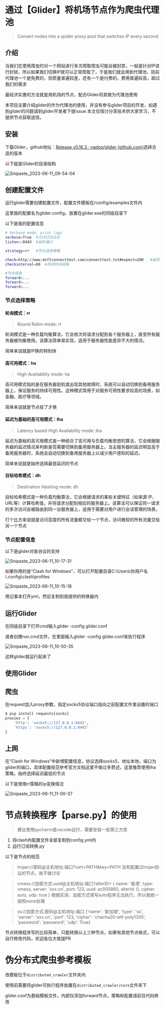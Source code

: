 # 通过【Glider】将机场节点作为爬虫代理池

> Convert nodes into a spider proxy pool that switches IP every second

## 介绍

当我们在使用爬虫时对一个网站进行多次爬取爬虫可能会被封禁，一般是针对IP进行封锁，所以如果我们切换IP就可以正常爬取了，于是我们就会用到代理池，目前代理池一个是免费的，但质量普遍较差，还有一个是付费的，费用普遍较高，超过我们的需求

最经济实惠的方法就是用机场的节点，配合Glider将其做为代理池使用

本项目主要介绍glider的作为代理池的使用，并没有参与glider项目的开发，如遇到glider的问题请到glider开发者下提issue
本文仅探讨分享技术供大家学习，不提供节点获取途径。

## 安装

下载Glider，github地址：[Release v0.16.3 · nadoo/glider (github.com)](https://github.com/nadoo/glider/releases/tag/v0.16.3)选择合适的版本

以下就是Glider的目录结构

![Snipaste_2023-06-11_09-54-04](https://github.com/Rain-kl/glider_guid41asd4asd/blob/master/.github/img/Snipaste_2023-06-11_09-54-04.png)

## 创建配置文件

运行glider需要创建配置文件，配置文件模板在/config/examples文件内

这里我的配置名为glider.config，放置在glider.exe的同级目录下

以下是我的配置信息

```bash
# Verbose mode, print logs
verbose=True  #允许打印日志
listen=:8443  #监听端口

strategy=rr   #节点选择策略

check=http://www.msftconnecttest.com/connecttest.txt#expect=200   #延迟测试地址
checkinterval=60  #测试时间间隔

#节点信息
forward=...
forward=...
forward=...
```

### 节点选择策略

#### 轮询模式：rr

> Round Robin mode: rr

轮询模式是一种负载均衡算法，它会依次将请求分配到各个服务器上，直至所有服务器被均衡使用。该算法简单易实现，适用于服务器性能差异不大的情况。

简单来说就是IP换的特别快

#### 高可用模式：ha

> High Availability mode: ha

高可用模式指的是在服务器宕机或出现其他故障时，系统可以自动切换到备用服务器上，保证服务的持续可用性。这种模式常用于对服务可用性要求较高的场景，如金融、医疗等领域。

简单来说就是节点挂了才换

#### 延迟为基础的高可用模式：lha

> Latency based High Availability mode: lha

延迟为基础的高可用模式是一种结合了高可用与负载均衡思想的算法，它会根据服务器的延迟情况来判断是否需要切换到备用服务器上。当主服务器的延迟明显高于备用服务器时，系统会自动切换到备用服务器上以减少用户感知的延迟。

简单来说就是始终选择最低延迟的节点

#### 目标哈希模式：dh

>  Destination Hashing mode: dh

目标哈希模式是一种负载均衡算法，它会根据请求的某些关键特征（如来源 IP、URL等）计算哈希值，并将请求分配到相应的服务器上。该算法可以保证同一请求的多次访问会被路由到同一台服务器上，适用于需要对用户进行会话管理的场景。

打个比方来说就是访问百度的所有流量都交给一个节点，访问微软的所有流量交给另一个节点

### 节点配置信息


以下是glider对各协议的支持

![Snipaste_2023-06-11_10-17-31](https://github.com/Rain-kl/glider_guid41asd4asd/blob/master/.github/img/Snipaste_2023-06-11_10-17-31.png)



如果你用的是“Clash for Windows”，可以打开配置目录C:\Users\你用户名\\.config\clash\profiles

![Snipaste_2023-06-11_10-15-18](https://github.com/Rain-kl/glider_guid41asd4asd/blob/master/.github/img/Snipaste_2023-06-11_10-15-18.png)

用记事本打开yml，然后复制到我提供的转换器内

## 运行Glider

在同级目录下打开cmd输入glider -config glider.conf

或者创建run.cmd文件，在里面输入glider -config glider.conf来执行程序

![Snipaste_2023-06-11_10-50-35](https://github.com/Rain-kl/glider_guid41asd4asd/blob/master/.github/img/Snipaste_2023-06-11_10-50-35.png)

这样glider就运行起来了

## 使用Glider

## 爬虫

在request加入proxy参数，指定socks5协议端口指向之前配置文件里设置的端口

```python
$ pip install requests[socks]
proxies = {
    'http': 'socks5://127.0.0.1:8443',
    'https': 'socks5://127.0.0.1:8443'
}
```

## 上网

在“Clash for Windows”中新增配置信息，协议选择socks5，地址本地，端口为glider的端口，具体配置规范参考官方文档这里不做过多赘述，这里推荐使用lha策略，始终选择延迟最低的节点

以下是使用rr策略的ip变换情况

![Snipaste_2023-06-11_11-00-37](https://github.com/Rain-kl/glider_guid41asd4asd/blob/master/.github/img/Snipaste_2023-06-11_11-00-37.png)


# 节点转换程序【parse.py】的使用
> 建议使用pycharm或vscode运行，需要安装一些第三方库
1. 将clash内配置文件全部复制到config.yml内
2. 运行订阅转换.py


以下是节点的规范

> trojan://密码@主机地址:端口?cert=PATH&key=PATH
没有配置过trojan协议的节点，故不做讨论

> vmess://加密方式:uuid@主机地址:端口?alterID=
{ name: '香港', type: vmess, server: 'xxx.cn', port: 123, uuid: ac005860, alterId: 0, cipher: auto, udp: true }
根据实测，加密方式填写auto程序无法执行，所以我统一按照none处理

> ss://加密方式:密码@主机地址:端口
{'name': '新加坡', 'type': 'ss', 'server': 'xxx.cn', 'port': 123, 'cipher': 'chacha20-ietf-poly1305', 'password': 'password', 'udp': True}

节点转换程序写的比较简单，只能转换以上三种节点，如果有其他节点格式，可以自行修改代码，欢迎各位大佬提PR


# 伪分布式爬虫参考模板
改模板位于`distributed_crawler`文件夹内

使用前需要将glider可执行程序放置在`distributed_crawler/core`文件夹下

glider.conf为基础模板文件，内部仅添加forward节点，策略和配置请前往代码修改
